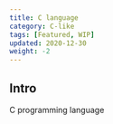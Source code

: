 ```yaml
---
title: C language
category: C-like
tags: [Featured, WIP]
updated: 2020-12-30
weight: -2
---
```


Intro
-------------------------------------

C programming language
